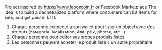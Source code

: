 Project inspired by https://www.leboncoin.fr or Facebook Marketplace
The idea is to build a decnetralized platform where consumers can list items for sale, and get paid in ETH.

1. Chaque personne connecté a son wallet pout lister un object avec des atributs (categorie, localisation, état, prix, photos, etc.. )
2. Chaque personne peut éditer ses propes produits listés
3. Les personnes peuvent acheter le produit listé d'un autre propriétaire
